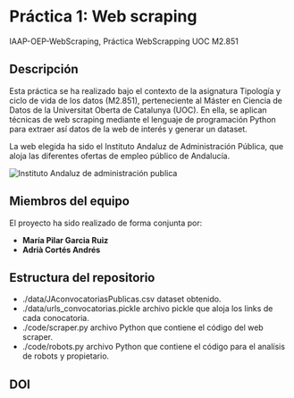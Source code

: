 # Práctica 1: Web scraping
IAAP-OEP-WebScraping,
Práctica WebScrapping UOC M2.851

## Descripción

Esta práctica se ha realizado bajo el contexto de la asignatura Tipología y ciclo de vida de los datos (M2.851), perteneciente
al Máster en Ciencia de Datos de la Universitat Oberta de Catalunya (UOC). En ella, se aplican técnicas de web
scraping mediante el lenguaje de programación Python para extraer así datos de la web de interés y generar un dataset.

La web elegida ha sido el Instituto Andaluz de Administración Pública, que aloja las diferentes ofertas de empleo público de Andalucía.

![Instituto Andaluz de administración publica](https://sindicatotecnos.es/wp-content/uploads/2020/04/Instituto-Andaluz-de-la-Administraci%C3%B3n-P%C3%BAblica.jpg
'Instituto Andaluz de Administración Pública')


## Miembros del equipo

El proyecto ha sido realizado de forma conjunta por:
- **María Pilar Garcia Ruiz**
- **Adrià Cortés Andrés**

## Estructura del repositorio

- ./data/JAconvocatoriasPublicas.csv dataset obtenido.
- ./data/urls_convocatorias.pickle archivo pickle que aloja los links de cada conocatoria.
- ./code/scraper.py archivo Python que contiene el código del web scraper.
- ./code/robots.py archivo Python que contiene el código para el analísis de robots y propietario. 

## DOI 
